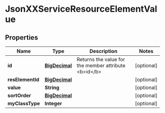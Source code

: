 
# JsonXXServiceResourceElementValue

## Properties
Name | Type | Description | Notes
------------ | ------------- | ------------- | -------------
**id** | [**BigDecimal**](BigDecimal.md) | Returns the value for the member attribute &lt;b&gt;id&lt;/b&gt; |  [optional]
**resElementId** | [**BigDecimal**](BigDecimal.md) |  |  [optional]
**value** | **String** |  |  [optional]
**sortOrder** | [**BigDecimal**](BigDecimal.md) |  |  [optional]
**myClassType** | **Integer** |  |  [optional]



